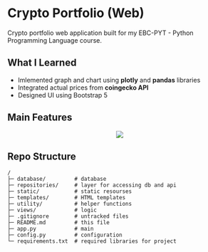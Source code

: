 # Crypto Portfolio (Web)
Crypto portfolio web application built for my EBC-PYT - Python Programming Language course.

## What I Learned
- Imlemented graph and chart using **plotly** and **pandas** libraries
- Integrated actual prices from **coingecko API**
- Designed UI using Bootstrap 5
## Main Features
<p align="center"><img src="static/web-crypto.gif"/></p>

## Repo Structure
```
/
├─ database/         # database
├─ repositories/     # layer for accessing db and api 
├─ static/           # static resourses
├─ templates/        # HTML templates
├─ utility/          # helper functions
├─ views/            # logic
├─ .gitignore        # untracked files 
├─ README.md         # this file
├─ app.py            # main
├─ config.py         # configuration
└─ requirements.txt  # required libraries for project
```

